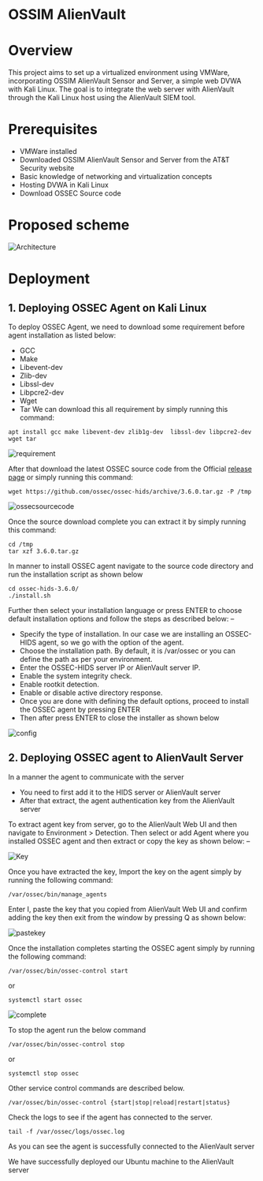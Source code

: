 # OSSIM AlienVault
# Overview
This project aims to set up a virtualized environment using VMWare, incorporating OSSIM AlienVault Sensor and Server, a simple web DVWA with Kali Linux. The goal is to integrate the web server with AlienVault through the Kali Linux host using the AlienVault SIEM tool.

# Prerequisites
- VMWare installed
- Downloaded OSSIM AlienVault Sensor and Server from the AT&T Security website
- Basic knowledge of networking and virtualization concepts
- Hosting DVWA in Kali Linux
- Download OSSEC Source code

# Proposed scheme
![Architecture](ATM.png)


# Deployment
## 1. Deploying OSSEC Agent on Kali Linux
To deploy OSSEC Agent, we need to download some requirement before agent installation as listed below:
 - GCC
 - Make
 - Libevent-dev
 - Zlib-dev
 - Libssl-dev
 - Libpcre2-dev
 - Wget
 - Tar
We can download this all requirement by simply running this command:

```shell
apt install gcc make libevent-dev zlib1g-dev  libssl-dev libpcre2-dev wget tar
```
![requirement](requirement.png)

After that download the latest OSSEC source code from the Official [release page](https://github.com/ossec/ossec-hids/releases) or simply running this command:

```shell
wget https://github.com/ossec/ossec-hids/archive/3.6.0.tar.gz -P /tmp
```
![ossecsourcecode](OSSECsourcecode.png)

Once the source download complete you can extract it by simply running this command:

```shell
cd /tmp
tar xzf 3.6.0.tar.gz
```

In manner to install OSSEC agent navigate to the source code directory and run the installation script as shown below
```shell
cd ossec-hids-3.6.0/
./install.sh
```

Further then select your installation language or press ENTER to choose default installation options and follow the steps as described below: –
 - Specify the type of installation. In our case we are installing an OSSEC-HIDS agent, so we go with the option of the agent.
 - Choose the installation path. By default, it is /var/ossec or you can define the path as per your environment.
 - Enter the OSSEC-HIDS server IP or AlienVault server IP.
 - Enable the system integrity check.
 - Enable rootkit detection.
 - Enable or disable active directory response.
 - Once you are done with defining the default options, proceed to install the OSSEC agent by pressing ENTER
 - Then after press ENTER to close the installer as shown below

![config](config.png)

## 2. Deploying OSSEC agent to AlienVault Server
In a manner the agent to communicate with the server

  - You need to first add it to the HIDS server or AlienVault server
  - After that extract, the agent authentication key from the AlienVault server

To extract agent key from server, go to the AlienVault Web UI and then navigate to Environment > Detection. Then select or add Agent where you installed OSSEC agent and then extract or copy the key as shown below: –

![Key](Key.png)

Once you have extracted the key, Import the key on the agent simply by running the following command: 

```shell
/var/ossec/bin/manage_agents
```

Enter I, paste the key that you copied from AlienVault Web UI and confirm adding the key then exit from the window by pressing Q as shown below:

![pastekey](pastekey.png)

Once the installation completes starting the OSSEC agent simply by running the following command:

```shell
/var/ossec/bin/ossec-control start
```

or

```shell
systemctl start ossec
```

![complete](Complete.png)

To stop the agent run the below command

```shell
/var/ossec/bin/ossec-control stop
```

or

```shell
systemctl stop ossec
```

Other service control commands are described below.

```shell
/var/ossec/bin/ossec-control {start|stop|reload|restart|status}
```

Check the logs to see if the agent has connected to the server.

```shell
tail -f /var/ossec/logs/ossec.log
```

As you can see the agent is successfully connected to the AlienVault server

We have successfully deployed our Ubuntu machine to the AlienVault server
